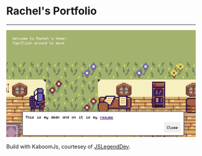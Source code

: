 # Rachel's Portfolio 

---
![Screenshot of my project](public/portfolio_screenshot.png)

Build with KaboomJs, courtesey of [JSLegendDev](https://github.com/JSLegendDev/2d-portfolio-kaboom). 